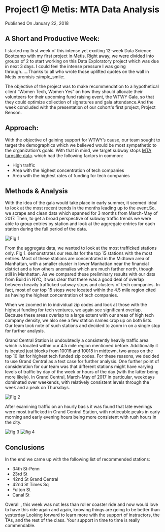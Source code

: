 # Project1 @ Metis: MTA Data Analysis
Published On January 22, 2018

## A Short and Productive Week:

I started my first week of this intense yet exciting 12-week Data Science Bootcamp with my first project in Metis. Right away, we were divided into groups of 2 to start working on this Data Exploratory project which was due in next 3 days. I could feel the intense pressure I was going through......Thanks to all who wrote those uplifted quotes on the wall in Metis premisis :simple_smile:.

The objective of the project was to make recommendation to a hypothetical client “Women Tech, Women Yes” on how they should allocate their volunteers for their upcoming fund raising event, the WTWY Gala, so that they could optimize collection of signatures and gala attendance.And the week concluded with the presentation of our cohort's first project, Project Benson.


## Approach:

With the objective of gaining support for WTWY’s cause, our team sought to target the demographics which we believed would be most sympathetic to the organization’s goals. With that in mind, we target subway stops [MTA turnstile data](http://web.mta.info/developers/turnstile.html).  which had the following factors in common:

* High traffic 
* Area with the highest concentration of tech companies 
* Area with the highest rates of funding for tech companies 

## Methods & Analysis

With the idea of the gala would take place in early summer, it seemed ideal to look at the most recent trends in the months leading up to the event.So, we scrape and clean data which spanned for 3 months from March-May of 2017. Then, to get a broad perspective of subway traffic trends we were able to group entries by station and look at the aggregate entries for each station during the full period of the data.

![Fig 1](/images/Entries_total.png)


From the aggregate data, we wanted to look at the most trafficked stations only. Fig 1. demonstrates our results for the top 15 stations with the most entries. Most of these stations are concentrated in the Midtown area of Manhattan, with a smaller cluster in lower Manhattan near the financial district and a few others anomalies which are much farther north, though still in Manhattan. As we compared these preliminary results with our data from Build in NYC, it was clear that there was a good deal of overlap between heavily trafficked subway stops and clusters of tech companies. In fact, most of our top 15 stops were located within the 4.5 mile region cited as having the highest concentration of tech companies.
<p>When we zoomed in to individual zip codes and look at those with the highest funding for tech ventures, we again see significant overlap. Because these areas overlap to a large extent with our areas of high tech company density, we also see a few station names crop up on both lists. Our team took note of such stations and decided to zoom in on a single stop for further analysis.

Grand Central Station is undoubtedly a consistently heavily traffic area which is located within our 4.5 mile region mentioned before. Additionally it is located just blocks from 10016 and 10018 in midtown, two areas on the top 10 list for highest tech funded zip codes. For these reasons, we decided to use Grand Central as a test case for further analysis. One further point of consideration for our team was that different stations might have varying levels of traffic by day of the week or hours of the day (with the latter being more likely). In Grand Central, March-May of 2017 in particular, weekdays dominated over weekends, with relatively consistent levels through the week and a peak on Thursdays.

![Fig 2](/images/GRND_CNTRL.png) 

After examining traffic on an hourly basis it was found that late evenings were most trafficked in Grand Central Station, with noticeable peaks in early morning and early evening hours being more consistent with rush hours in the city.
 
![fig 3](/images/GRND_CNTRL_hourly.png) 
![fig 4](/images/Line_chrt.png)

## Conclusions

In the end we came up with the following list of recommended stations:

* 34th St-Penn 
* 23rd St 
* 42nd St Grand Central 
* 42nd St Times Sq 
* Fulton St 
* Canal St 

Overall , this week was not less than roller coaster ride and now would love to have this ride again and again, knowing things are going to be better than yesterday  Looking forward to learn more with the support of instructors, the TAs, and the rest of the class. Your support in time to time is really commendable.

